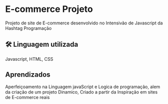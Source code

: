 #  E-commerce Projeto

Projeto de site de E-commerce desenvolvido no Intensivão de Javascript da Hashtag Programação




## 🛠 Linguagem utilizada
Javascript, HTML, CSS














## Aprendizados
Aperfeiçoamento na Linguagem javaScript e Logica de programação, alem da criação de um projeto Dinamico, Criado a partir da Inspiração em sites de E-commerce reais





